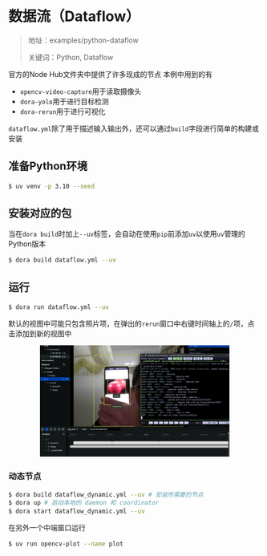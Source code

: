 # 数据流（Dataflow）

> 地址：examples/python-dataflow
>
> 关键词：Python, Dataflow

官方的Node Hub文件夹中提供了许多现成的节点
本例中用到的有
- `opencv-video-capture`用于读取摄像头
- `dora-yolo`用于进行目标检测
- `dora-rerun`用于进行可视化

`dataflow.yml`除了用于描述输入输出外，还可以通过`build`字段进行简单的构建或安装

## 准备Python环境
```bash
$ uv venv -p 3.10 --seed
```
## 安装对应的包
当在`dora build`时加上`--uv`标签，会自动在使用`pip`前添加`uv`以使用`uv`管理的Python版本
```bash
$ dora build dataflow.yml --uv
```
## 运行
```bash
$ dora run dataflow.yml --uv
```

默认的视图中可能只包含照片项，在弹出的`rerun`窗口中右键时间轴上的`/`项，点击添加到新的视图中

<p style="text-align:center"><img src="../../images/python-dataflow.png" alt="运行效果" width="75%"></p>

### 动态节点
```bash
$ dora build dataflow_dynamic.yml --uv # 安装所需要的节点
$ dora up # 启动本地的 daemon 和 coordinator
$ dora start dataflow_dynamic.yml --uv
```
在另外一个中端窗口运行
```bash
$ uv run opencv-plot --name plot
```
